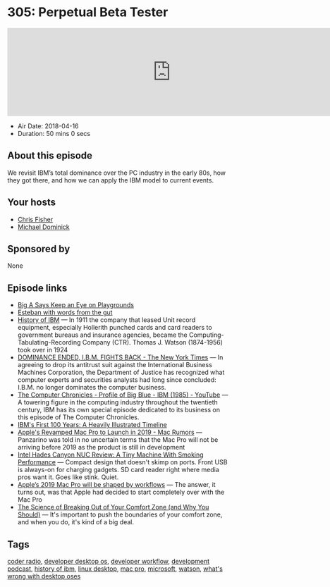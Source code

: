 # 305: Perpetual Beta Tester

<iframe src="https://player.fireside.fm/v2/MLf2ZzhC+MW5fJLYw?theme=dark" width="740" height="200" frameborder="0" scrolling="no"></iframe>

* Air Date: 2018-04-16
* Duration: 50 mins 0 secs

## About this episode

We revisit IBM’s total dominance over the PC industry in the early 80s, how they got there, and how we can apply the IBM model to current events.

## Your hosts
* [Chris Fisher](https://coder.show/hosts/chrislas)
* [Michael Dominick](https://coder.show/hosts/michael)

## Sponsored by

None



## Episode links

  * [Big A Says Keep an Eye on Playgrounds ](https://pastebin.com/jMf79PSG "Big A Says Keep an Eye on Playgrounds ")
  * [Esteban with words from the gut ](https://pastebin.com/jhsbTar3 "Esteban with words from the gut ")
  * [History of IBM](https://en.wikipedia.org/wiki/History_of_IBM "History of IBM") — In 1911 the company that leased Unit record equipment, especially Hollerith punched cards and card readers to government bureaus and insurance agencies, became the Computing-Tabulating-Recording Company (CTR). Thomas J. Watson (1874-1956) took over in 1924
  * [DOMINANCE ENDED, I.B.M. FIGHTS BACK - The New York Times](https://www.nytimes.com/1982/01/09/business/dominance-ended-ibm-fights-back.html "DOMINANCE ENDED, I.B.M. FIGHTS BACK - The New York Times") — In agreeing to drop its antitrust suit against the International Business Machines Corporation, the Department of Justice has recognized what computer experts and securities analysts had long since concluded: I.B.M. no longer dominates the computer business.
  * [The Computer Chronicles - Profile of Big Blue - IBM (1985) - YouTube](https://www.youtube.com/watch?v=PWRKKbkwgL0 "The Computer Chronicles - Profile of Big Blue - IBM \(1985\) - YouTube") — A towering figure in the computing industry throughout the twentieth century, IBM has its own special episode dedicated to its business on this episode of The Computer Chronicles. 
  * [IBM's First 100 Years: A Heavily Illustrated Timeline](https://www.theatlantic.com/technology/archive/2011/06/ibms-first-100-years-a-heavily-illustrated-timeline/240502/ "IBM's First 100 Years: A Heavily Illustrated Timeline")
  * [Apple's Revamped Mac Pro to Launch in 2019 - Mac Rumors](https://www.macrumors.com/2018/04/05/apples-revamped-mac-pro-to-launch-in-2019/ "Apple's Revamped Mac Pro to Launch in 2019 - Mac Rumors") — Panzarino was told in no uncertain terms that the Mac Pro will not be arriving before 2019 as the product is still in development
  * [Intel Hades Canyon NUC Review: A Tiny Machine With Smoking Performance](https://www.wired.com/review/review-intel-hades-canyon-nuc/ "Intel Hades Canyon NUC Review: A Tiny Machine With Smoking Performance") — Compact design that doesn't skimp on ports. Front USB is always-on for charging gadgets. SD card reader right where media pros want it. Goes like stink. Quiet. 
  * [Apple’s 2019 Mac Pro will be shaped by workflows](https://techcrunch.com/2018/04/05/apples-2019-imac-pro-will-be-shaped-by-workflows/ "Apple’s 2019 Mac Pro will be shaped by workflows") — The answer, it turns out, was that Apple had decided to start completely over with the Mac Pro
  * [The Science of Breaking Out of Your Comfort Zone (and Why You Should)](https://lifehacker.com/the-science-of-breaking-out-of-your-comfort-zone-and-w-656426705 "The Science of Breaking Out of Your Comfort Zone \(and Why You Should\)") — It's important to push the boundaries of your comfort zone, and when you do, it's kind of a big deal. 



## Tags

[coder radio](https://coder.show/tags/coder%20radio), [developer desktop os](https://coder.show/tags/developer%20desktop%20os), [developer workflow](https://coder.show/tags/developer%20workflow), [development podcast](https://coder.show/tags/development%20podcast), [history of ibm](https://coder.show/tags/history%20of%20ibm), [linux desktop](https://coder.show/tags/linux%20desktop), [mac pro](https://coder.show/tags/mac%20pro), [microsoft](https://coder.show/tags/microsoft), [watson](https://coder.show/tags/watson), [what's wrong with desktop oses](https://coder.show/tags/what's%20wrong%20with%20desktop%20oses)